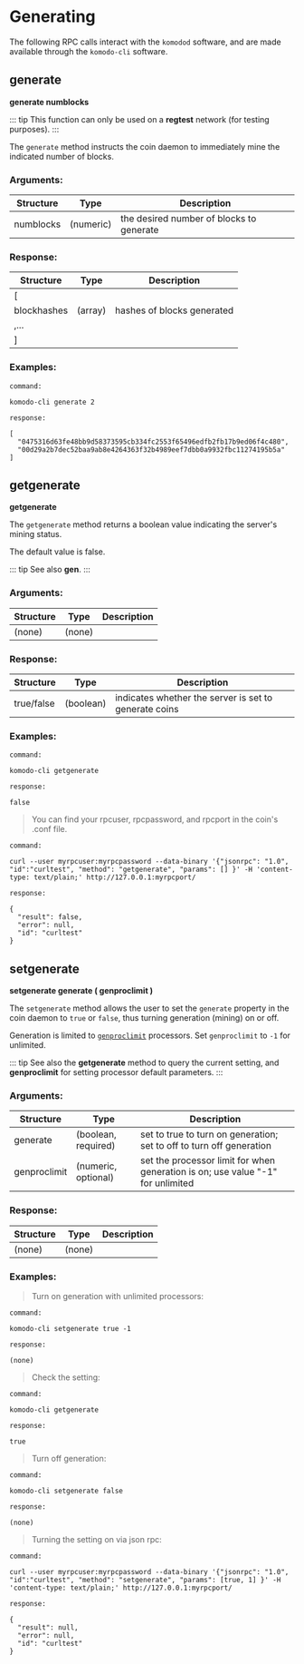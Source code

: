 # Generating

The following RPC calls interact with the `komodod` software, and are made available through the `komodo-cli` software.

## generate

**generate numblocks**

::: tip
This function can only be used on a <b>regtest</b> network (for testing purposes).
:::

The `generate` method instructs the coin daemon to immediately mine the indicated number of blocks.

### Arguments:

Structure|Type|Description
---------|----|-----------
numblocks                                    |(numeric)                    |the desired number of blocks to generate

### Response:

Structure|Type|Description
---------|----|-----------
[                                            |                             |
blockhashes                                  |(array)                      |hashes of blocks generated
,...                                         |                             |
]                                            |                             |

### Examples:

```
command:

komodo-cli generate 2

response:

[
  "0475316d63fe48bb9d58373595cb334fc2553f65496edfb2fb17b9ed06f4c480",
  "00d29a2b7dec52baa9ab8e4264363f32b4989eef7dbb0a9932fbc11274195b5a"
]
```

## getgenerate

**getgenerate**

The `getgenerate` method returns a boolean value indicating the server's mining status.

The default value is false.

::: tip
See also <b>gen</b>.
:::

### Arguments:

Structure|Type|Description
---------|----|-----------
(none)                                       |(none)                       |

### Response:

Structure|Type|Description
---------|----|-----------
true/false                                   |(boolean)                    |indicates whether the server is set to generate coins

### Examples:

```
command:

komodo-cli getgenerate

response:

false
```

> You can find your rpcuser, rpcpassword, and rpcport in the coin's .conf file.

```
command:

curl --user myrpcuser:myrpcpassword --data-binary '{"jsonrpc": "1.0", "id":"curltest", "method": "getgenerate", "params": [] }' -H 'content-type: text/plain;' http://127.0.0.1:myrpcport/

response:

{
  "result": false,
  "error": null,
  "id": "curltest"
}
```

## setgenerate

**setgenerate generate ( genproclimit )**

The `setgenerate` method allows the user to set the `generate` property in the coin daemon to `true` or `false`, thus turning generation (mining) on or off.

Generation is limited to [`genproclimit`](#genproclimit) processors. Set `genproclimit` to `-1` for unlimited.

::: tip
See also the <b>getgenerate</b> method to query the current setting, and <b>genproclimit</b> for setting processor default parameters.
:::

### Arguments:

Structure|Type|Description
---------|----|-----------
generate                                     |(boolean, required)          |set to true to turn on generation; set to off to turn off generation
genproclimit                                 |(numeric, optional)          |set the processor limit for when generation is on; use value "-1" for unlimited

### Response:

Structure|Type|Description
---------|----|-----------
(none)                                       |(none)                       |

### Examples:

> Turn on generation with unlimited processors:

```
command:

komodo-cli setgenerate true -1

response:

(none)
```

> Check the setting:

```
command:

komodo-cli getgenerate

response:

true
```

> Turn off generation:

```
command:

komodo-cli setgenerate false

response:

(none)
```

> Turning the setting on via json rpc:

```
command:

curl --user myrpcuser:myrpcpassword --data-binary '{"jsonrpc": "1.0", "id":"curltest", "method": "setgenerate", "params": [true, 1] }' -H 'content-type: text/plain;' http://127.0.0.1:myrpcport/

response:

{
  "result": null,
  "error": null,
  "id": "curltest"
}
```

